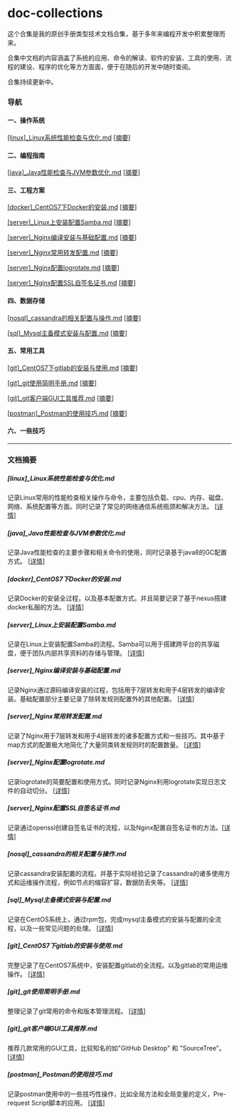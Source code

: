 # doc-collections

这个合集是我的原创手册类型技术文档合集，基于多年来编程开发中积累整理而来。

合集中文档的内容涵盖了系统的应用、命令的解读、软件的安装、工具的使用、流程的建设、程序的优化等方方面面，便于在随后的开发中随时查阅。

合集持续更新中。

### 导航

#### 一、操作系统

[[linux]_Linux系统性能检查与优化.md](https://github.com/dictxwang/doc-collections/blob/main/%5Blinux%5D_Linux%E7%B3%BB%E7%BB%9F%E6%80%A7%E8%83%BD%E6%A3%80%E6%9F%A5%E4%B8%8E%E4%BC%98%E5%8C%96.md)	[[摘要](https://github.com/dictxwang/doc-collections#linux_linux%E7%B3%BB%E7%BB%9F%E6%80%A7%E8%83%BD%E6%A3%80%E6%9F%A5%E4%B8%8E%E4%BC%98%E5%8C%96md)]

#### 二、编程指南

[[java]_Java性能检查与JVM参数优化.md](https://github.com/dictxwang/doc-collections/blob/main/%5Bjava%5D_Java%E6%80%A7%E8%83%BD%E6%A3%80%E6%9F%A5%E4%B8%8EJVM%E5%8F%82%E6%95%B0%E4%BC%98%E5%8C%96.md)	[[摘要](https://github.com/dictxwang/doc-collections#java_java%E6%80%A7%E8%83%BD%E6%A3%80%E6%9F%A5%E4%B8%8Ejvm%E5%8F%82%E6%95%B0%E4%BC%98%E5%8C%96md)]

#### 三、工程方案

[[docker]_CentOS7下Docker的安装.md](https://github.com/dictxwang/doc-collections/blob/main/%5Bdocker%5D_CentOS7%E4%B8%8BDocker%E7%9A%84%E5%AE%89%E8%A3%85.md)	[[摘要](https://github.com/dictxwang/doc-collections#docker_centos7%E4%B8%8Bdocker%E7%9A%84%E5%AE%89%E8%A3%85md)]

[[server]_Linux上安装配置Samba.md](https://github.com/dictxwang/doc-collections/blob/main/%5Bserver%5D_Linux%E4%B8%8A%E5%AE%89%E8%A3%85%E9%85%8D%E7%BD%AESamba.md)	[[摘要](https://github.com/dictxwang/doc-collections#server_linux%E4%B8%8A%E5%AE%89%E8%A3%85%E9%85%8D%E7%BD%AEsambamd)]

[[server]_Nginx编译安装与基础配置.md](https://github.com/dictxwang/doc-collections/blob/main/%5Bserver%5D_Nginx%E7%BC%96%E8%AF%91%E5%AE%89%E8%A3%85%E4%B8%8E%E5%9F%BA%E7%A1%80%E9%85%8D%E7%BD%AE.md)	[[摘要](https://github.com/dictxwang/doc-collections#server_nginx%E7%BC%96%E8%AF%91%E5%AE%89%E8%A3%85%E4%B8%8E%E5%9F%BA%E7%A1%80%E9%85%8D%E7%BD%AEmd)]

[[server]_Nginx常用转发配置.md](https://github.com/dictxwang/doc-collections/blob/main/%5Bserver%5D_Nginx%E5%B8%B8%E7%94%A8%E8%BD%AC%E5%8F%91%E9%85%8D%E7%BD%AE.md)	[[摘要](https://github.com/dictxwang/doc-collections#server_nginx%E5%B8%B8%E7%94%A8%E8%BD%AC%E5%8F%91%E9%85%8D%E7%BD%AEmd)]

[[server]_Nginx配置logrotate.md](https://github.com/dictxwang/doc-collections/blob/main/%5Bserver%5D_Nginx%E9%85%8D%E7%BD%AElogrotate.md)	[[摘要](https://github.com/dictxwang/doc-collections#server_nginx%E9%85%8D%E7%BD%AElogrotatemd)]

[[server]_Nginx配置SSL自签名证书.md](https://github.com/dictxwang/doc-collections/blob/main/%5Bserver%5D_Nginx%E9%85%8D%E7%BD%AESSL%E8%87%AA%E7%AD%BE%E5%90%8D%E8%AF%81%E4%B9%A6.md)	[[摘要](https://github.com/dictxwang/doc-collections#server_nginx%E9%85%8D%E7%BD%AEssl%E8%87%AA%E7%AD%BE%E5%90%8D%E8%AF%81%E4%B9%A6md)]

#### 四、数据存储

[[nosql]_cassandra的相关配置与操作.md](https://github.com/dictxwang/doc-collections/blob/main/%5Bnosql%5D_cassandra%E7%9A%84%E7%9B%B8%E5%85%B3%E9%85%8D%E7%BD%AE%E4%B8%8E%E6%93%8D%E4%BD%9C.md)	[[摘要](https://github.com/dictxwang/doc-collections#nosql_cassandra%E7%9A%84%E7%9B%B8%E5%85%B3%E9%85%8D%E7%BD%AE%E4%B8%8E%E6%93%8D%E4%BD%9Cmd)]

[[sql]_Mysql主备模式安装与配置.md](https://github.com/dictxwang/doc-collections/blob/main/%5Bsql%5D_Mysql%E4%B8%BB%E5%A4%87%E6%A8%A1%E5%BC%8F%E5%AE%89%E8%A3%85%E4%B8%8E%E9%85%8D%E7%BD%AE.md)	[[摘要](https://github.com/dictxwang/doc-collections#sql_mysql%E4%B8%BB%E5%A4%87%E6%A8%A1%E5%BC%8F%E5%AE%89%E8%A3%85%E4%B8%8E%E9%85%8D%E7%BD%AEmd)]

#### 五、常用工具

[[git]_CentOS7下gitlab的安装与使用.md](https://github.com/dictxwang/doc-collections/blob/main/%5Bgit%5D_CentOS7%E4%B8%8Bgitlab%E7%9A%84%E5%AE%89%E8%A3%85%E4%B8%8E%E4%BD%BF%E7%94%A8.md)	[[摘要](https://github.com/dictxwang/doc-collections#git_centos7%E4%B8%8Bgitlab%E7%9A%84%E5%AE%89%E8%A3%85%E4%B8%8E%E4%BD%BF%E7%94%A8md)]

[[git]_git使用简明手册.md](https://github.com/dictxwang/doc-collections/blob/main/%5Bgit%5D_git%E4%BD%BF%E7%94%A8%E7%AE%80%E6%98%8E%E6%89%8B%E5%86%8C.md)	[[摘要](https://github.com/dictxwang/doc-collections#git_git%E4%BD%BF%E7%94%A8%E7%AE%80%E6%98%8E%E6%89%8B%E5%86%8Cmd)]

[[git]_git客户端GUI工具推荐.md](https://github.com/dictxwang/doc-collections/blob/main/%5Bgit%5D_git%E5%AE%A2%E6%88%B7%E7%AB%AFGUI%E5%B7%A5%E5%85%B7%E6%8E%A8%E8%8D%90.md)	[[摘要](https://github.com/dictxwang/doc-collections#git_git%E5%AE%A2%E6%88%B7%E7%AB%AFgui%E5%B7%A5%E5%85%B7%E6%8E%A8%E8%8D%90md)]

[[postman]_Postman的使用技巧.md](https://github.com/dictxwang/doc-collections/blob/main/%5Bpostman%5D_Postman%E7%9A%84%E4%BD%BF%E7%94%A8%E6%8A%80%E5%B7%A7.md)	[[摘要](https://github.com/dictxwang/doc-collections#postman_postman%E7%9A%84%E4%BD%BF%E7%94%A8%E6%8A%80%E5%B7%A7md)]

#### 六、一些技巧



------


### 文档摘要

##### [linux]_Linux系统性能检查与优化.md

记录Linux常用的性能检查相关操作与命令，主要包括负载、cpu、内存、磁盘、网络、系统配置等方面。同时记录了常见的网络通信系统瓶颈和解决方法。 [[详情](https://github.com/dictxwang/doc-collections/blob/main/%5Blinux%5D_Linux%E7%B3%BB%E7%BB%9F%E6%80%A7%E8%83%BD%E6%A3%80%E6%9F%A5%E4%B8%8E%E4%BC%98%E5%8C%96.md)]

##### [java]_Java性能检查与JVM参数优化.md

记录Java性能检查的主要步骤和相关命令的使用，同时记录基于java8的GC配置方式。 [[详情](https://github.com/dictxwang/doc-collections/blob/main/%5Bjava%5D_Java%E6%80%A7%E8%83%BD%E6%A3%80%E6%9F%A5%E4%B8%8EJVM%E5%8F%82%E6%95%B0%E4%BC%98%E5%8C%96.md)]

##### [docker]_CentOS7下Docker的安装.md

记录Docker的安装全过程，以及基本配置方式。并且简要记录了基于nexus搭建docker私服的方法。  [[详情](https://github.com/dictxwang/doc-collections/blob/main/%5Bdocker%5D_CentOS7%E4%B8%8BDocker%E7%9A%84%E5%AE%89%E8%A3%85.md)]

##### [server]_Linux上安装配置Samba.md

记录在Linux上安装配置Samba的流程。Samba可以用于搭建跨平台的共享磁盘，便于团队内部共享资料的存储与管理。  [[详情](https://github.com/dictxwang/doc-collections/blob/main/%5Bserver%5D_Linux%E4%B8%8A%E5%AE%89%E8%A3%85%E9%85%8D%E7%BD%AESamba.md)]

##### [server]_Nginx编译安装与基础配置.md

记录Nginx通过源码编译安装的过程，包括用于7层转发和用于4层转发的编译安装。基础配置部分主要记录了除转发规则配置外的其他配置。 [[详情](https://github.com/dictxwang/doc-collections/blob/main/%5Bserver%5D_Nginx%E7%BC%96%E8%AF%91%E5%AE%89%E8%A3%85%E4%B8%8E%E5%9F%BA%E7%A1%80%E9%85%8D%E7%BD%AE.md)]

##### [server]_Nginx常用转发配置.md

记录了Nginx用于7层转发和用于4层转发的诸多配置方式和一些技巧。其中基于map方式的配置极大地简化了大量同类转发规则时的配置数量。 [[详情](https://github.com/dictxwang/doc-collections/blob/main/%5Bserver%5D_Nginx%E5%B8%B8%E7%94%A8%E8%BD%AC%E5%8F%91%E9%85%8D%E7%BD%AE.md)]

##### [server]_Nginx配置logrotate.md

记录logrotate的简要配置和使用方式。同时记录Nginx利用logrotate实现日志文件的自动切分。 [[详情](https://github.com/dictxwang/doc-collections/blob/main/%5Bserver%5D_Nginx%E9%85%8D%E7%BD%AElogrotate.md)]

##### [server]_Nginx配置SSL自签名证书.md

记录通过openssl创建自签名证书的流程，以及Nginx配置自签名证书的方法。[[详情](https://github.com/dictxwang/doc-collections/blob/main/%5Bserver%5D_Nginx%E9%85%8D%E7%BD%AESSL%E8%87%AA%E7%AD%BE%E5%90%8D%E8%AF%81%E4%B9%A6.md)]

##### [nosql]_cassandra的相关配置与操作.md

记录cassandra安装配置的流程。并基于实际经验记录了cassandra的诸多使用方式和运维操作流程，例如节点的缩容扩容，数据防丢失等。 [[详情](https://github.com/dictxwang/doc-collections/blob/main/%5Bnosql%5D_cassandra%E7%9A%84%E7%9B%B8%E5%85%B3%E9%85%8D%E7%BD%AE%E4%B8%8E%E6%93%8D%E4%BD%9C.md)]

##### [sql]_Mysql主备模式安装与配置.md

记录在CentOS系统上，通过rpm包，完成mysql主备模式的安装与配置的全流程，以及一些常见问题的处理。 [[详情](https://github.com/dictxwang/doc-collections/blob/main/%5Bsql%5D_Mysql%E4%B8%BB%E5%A4%87%E6%A8%A1%E5%BC%8F%E5%AE%89%E8%A3%85%E4%B8%8E%E9%85%8D%E7%BD%AE.md)]

##### [git]_CentOS7下gitlab的安装与使用.md

完整记录了在CentOS7系统中，安装配置gitlab的全流程。以及gitlab的常用运维操作。 [[详情](https://github.com/dictxwang/doc-collections/blob/main/%5Bgit%5D_CentOS7%E4%B8%8Bgitlab%E7%9A%84%E5%AE%89%E8%A3%85%E4%B8%8E%E4%BD%BF%E7%94%A8.md)]

##### [git]_git使用简明手册.md

整理记录了git常用的命令和版本管理流程。 [[详情](https://github.com/dictxwang/doc-collections/blob/main/%5Bgit%5D_git%E4%BD%BF%E7%94%A8%E7%AE%80%E6%98%8E%E6%89%8B%E5%86%8C.md)]

##### [git]_git客户端GUI工具推荐.md

推荐几款常用的GUI工具，比较知名的如"GitHub Desktop" 和 "SourceTree"。 [[详情](https://github.com/dictxwang/doc-collections/blob/main/%5Bgit%5D_git%E5%AE%A2%E6%88%B7%E7%AB%AFGUI%E5%B7%A5%E5%85%B7%E6%8E%A8%E8%8D%90.md)]

##### [postman]_Postman的使用技巧.md

记录postman使用中的一些技巧性操作，比如全局方法和全局变量的定义，Pre-request Script脚本的应用。 [[详情](https://github.com/dictxwang/doc-collections/blob/main/%5Bpostman%5D_Postman%E7%9A%84%E4%BD%BF%E7%94%A8%E6%8A%80%E5%B7%A7.md)]
